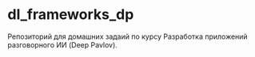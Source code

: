 # dl_frameworks_dp

Репозиторий для домашних задаий по курсу Разработка приложений разговорного ИИ (Deep Pavlov).
